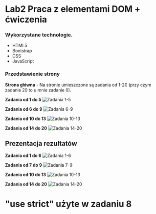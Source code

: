 # Lab2 Praca z elementami DOM + ćwiczenia

### Wykorzystane technologie.
* HTML5
* Bootstrap
* CSS
* JavaScript

### Przedstawienie strony
__Strona główna__ - Na stronie umieszczone są zadania od 1-20 (przy czym zadanie 20 to u mnie zadanie 0).




__Zadania od 1 do 5__
![Zadania 1-5](md_img/zadania1-5.png)

__Zadania od 6 do 9__
![Zadania 6-9](md_img/zadania6-9.png)

__Zadania od 10 do 13__
![Zadania 10-13](md_img/zadania10-13.png)

__Zadania od 14 do 20__
![Zadania 14-20](md_img/zadanie14-20.png)

## Prezentacja rezultatów

__Zadania od 1 do 6__
![Zadania 1-6](md_img/zadanie1-6dzialanie.png)

__Zadania od 7 do 9__
![Zadania 7-9](md_img/zadanie7-9dzialanie.png)

__Zadania od 10 do 13__
![Zadania 10-13](md_img/zadanie10-13dzialanie.png)

__Zadania od 14 do 20__
![Zadania 14-20](md_img/zadanie14-20dzialanie.png)

# "use strict" użyte w zadaniu 8